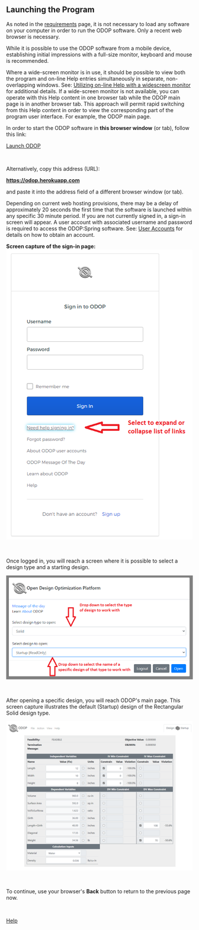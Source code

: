 ## Launching the Program   

As noted in the [requirements](../About/requirements) page, 
it is not necessary to load any software on your computer in order to run the 
ODOP software. 
Only a recent web browser is necessary.

While it is possible to use the ODOP software from a mobile device,
establishing initial impressions with a full-size monitor, keyboard and mouse
is recommended.   

Where a wide-screen monitor is in use, 
it should be possible to view both the program and on-line Help entries 
simultaneously in separate, non-overlapping windows.
See: [Utilizing on-line Help with a widescreen monitor](wideScreen) for additional details. 
If a wide-screen monitor is not available, 
you can operate with this Help content in one
browser tab while the ODOP main page is in another browser tab.
This approach will permit rapid switching from this Help content in order
to view the corresponding part of the program user interface. 
For example, the ODOP main page.   

In order to start the ODOP software in **this browser window** (or tab), 
follow this link:   

[Launch ODOP](https://odop.herokuapp.com)   
  
&nbsp;   

Alternatively, copy this address (URL):   

**https://odop.herokuapp.com**

and paste it into the address field of a different browser window (or tab).   
  
Depending on current web hosting provisions, 
there may be a delay of approximately 20 seconds the first time that the software is launched
within any specific 30 minute period. 
If you are not currently signed in, a sign-in screen will appear. 
A user account with associated username and password 
is required to access the ODOP:Spring software.
See: [User Accounts](../About/userAccounts) for details on
how to obtain an account.   

**Screen capture of the sign-in page:**   
![Sign-in screen](./png/SignInWidgetExpanded.png "Sign-in screen")  
  
&nbsp;

Once logged in, you will reach a screen where it is possible to select 
a design type and a starting design.   

![Select design type and starting design](./png/SelectSolid.png "Select design type and starting design")
  
&nbsp;

After opening a specific design, you will reach ODOP's main page.
This screen capture illustrates the default (Startup) design of the Rectangular Solid design type.   

![ODOP main page](./png/MainPageSolid.png "ODOP main page")
  
&nbsp;

To continue, use your browser's **Back** button to return to the previous page now.

&nbsp;

[Help](./)

